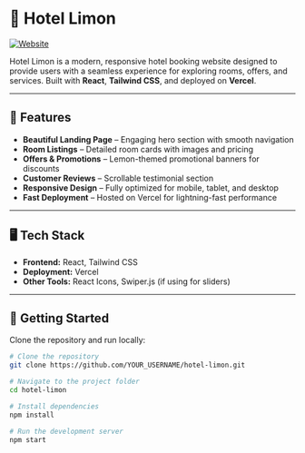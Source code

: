 # 🏨 Hotel Limon

[![Website](https://img.shields.io/badge/Visit-Live%20Website-blue)](https://hotellimon.vercel.app)

Hotel Limon is a modern, responsive hotel booking website designed to provide users with a seamless experience for exploring rooms, offers, and services. Built with **React**, **Tailwind CSS**, and deployed on **Vercel**.

---

## 🌟 Features

- **Beautiful Landing Page** – Engaging hero section with smooth navigation  
- **Room Listings** – Detailed room cards with images and pricing  
- **Offers & Promotions** – Lemon-themed promotional banners for discounts  
- **Customer Reviews** – Scrollable testimonial section  
- **Responsive Design** – Fully optimized for mobile, tablet, and desktop  
- **Fast Deployment** – Hosted on Vercel for lightning-fast performance  

---

## 🖥️ Tech Stack

- **Frontend:** React, Tailwind CSS  
- **Deployment:** Vercel  
- **Other Tools:** React Icons, Swiper.js (if using for sliders)  

---

## 🚀 Getting Started

Clone the repository and run locally:

```bash
# Clone the repository
git clone https://github.com/YOUR_USERNAME/hotel-limon.git

# Navigate to the project folder
cd hotel-limon

# Install dependencies
npm install

# Run the development server
npm start
